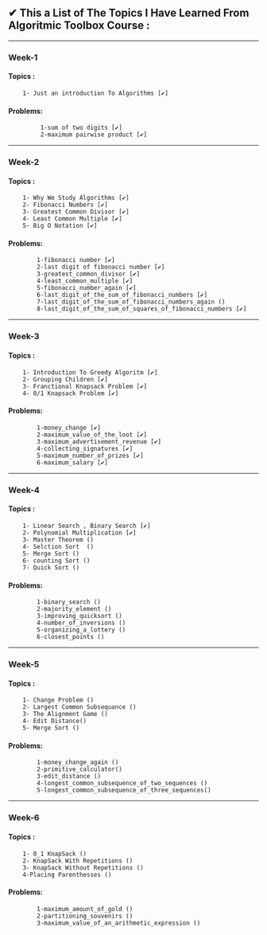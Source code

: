 ## ✔ This a List of The Topics I Have Learned From Algoritmic Toolbox Course  :
-----------------------------------------------------------------------------------------------------------------------
### Week-1
#### Topics :
		1- Just an introduction To Algorithms [✔]
		
#### Problems:
			 1-sum of two digits [✔]
			 2-maximum pairwise product [✔]
-----------------------------------------------------------------------------------------------------------------------
###	 Week-2
#### Topics :
		1- Why We Study Algorithms [✔]
		2- Fibonacci Numbers [✔]
		3- Greatest Common Divisor [✔] 
		4- Least Common Multiple [✔]
		5- Big O Notation [✔]	
		
#### Problems:
			1-fibonacci number [✔]
			2-last digit of fibonacci number [✔]
			3-greatest_common_divisor [✔]
			4-least_common_multiple [✔]
			5-fibonacci_number_again [✔] 
			6-last_digit_of_the_sum_of_fibonacci_numbers [✔]
			7-last_digit_of_the_sum_of_fibonacci_numbers_again ()
	 		8-last_digit_of_the_sum_of_squares_of_fibonacci_numbers [✔]

-----------------------------------------------------------------------------------------------------------------------
### Week-3
#### Topics :
		1- Introduction To Greedy Algoritm [✔] 
		2- Grouping Children [✔] 
		3- Franctional Knapsack Problem [✔] 
		4- 0/1 Knapsack Problem [✔] 

#### Problems:
			1-money_change [✔] 
			2-maximum_value_of_the_loot [✔] 
			3-maximum_advertisement_revenue [✔] 
			4-collecting_signatures [✔] 
			5-maximum_number_of_prizes [✔] 
			6-maximum_salary [✔] 
----------------------------------------------------------------------------------------------------------------------
###	Week-4
#### Topics :

		1- Linear Search , Binary Search [✔] 
		2- Polynomial Multiplication [✔]
		3- Master Theorem ()
		4- Selction Sort  ()
		5- Merge Sort ()
		6- counting Sort ()
		7- Quick Sort ()

#### Problems:
			1-binary_search ()
			2-majority_element ()
			3-improving_quicksort ()
			4-number_of_inversions ()
			5-organizing_a_lottery ()
			6-closest_points ()


----------------------------------------------------------------------------------------------------------------------
### Week-5
#### Topics :
		1- Change Problem ()
		2- Largest Common Subsequance ()
		3- The Alignment Game ()
		4- Edit Distance()
		5- Merge Sort ()

#### Problems:
			1-money_change_again ()
			2-primitive_calculator()
			3-edit_distance ()
			4-longest_common_subsequence_of_two_sequences ()
			5-longest_common_subsequence_of_three_sequences()

----------------------------------------------------------------------------------------------------------------------
### Week-6
#### Topics :
		1- 0_1 KnapSack ()
		2- KnapSack With Repetitions ()
		3- KnapSack Without Repetitions ()
		4-Placing Parenthesses ()	
#### Problems:
			1-maximum_amount_of_gold ()			
			2-partitioning_souvenirs ()
			3-maximum_value_of_an_arithmetic_expression ()

